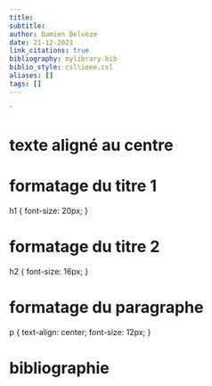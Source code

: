 ```yaml
---
title: 
subtitle:
author: Damien Belvèze
date: 21-12-2021
link_citations: true
bibliography: mylibrary.bib
biblio_style: csl\ieee.csl
aliases: []
tags: []
---
```


`
# texte aligné au centre

# formatage du titre 1

h1 {
font-size: 20px;
}

# formatage du titre 2

h2 {
font-size: 16px;
}

# formatage du paragraphe

p {
text-align: center;
font-size: 12px;
}





# bibliographie

